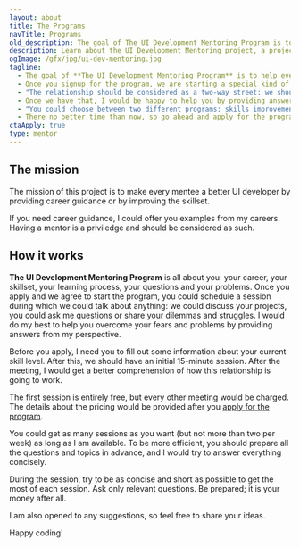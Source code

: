 ```yaml
---
layout: about
title: The Programs
navTitle: Programs
old_description: The goal of The UI Development Mentoring Program is to help everyone become a better UI developer.
description: Learn about the UI Development Mentoring project, a project dedicated to helping individuals grow their skills in UI development.
ogImage: /gfx/jpg/ui-dev-mentoring.jpg
tagline:
  - The goal of **The UI Development Mentoring Program** is to help everyone become a better UI developer.
  - Once you signup for the program, we are starting a special kind of relationship.
  - "The relationship should be considered as a two-way street: we should establish mutual respect and trust."
  - Once we have that, I would be happy to help you by providing answers and examples.
  - "You could choose between two different programs: skills improvement and career guidance."
  - There no better time than now, so go ahead and apply for the program.
ctaApply: true
type: mentor
---
```


## The mission

The mission of this project is to make every mentee a better UI developer by providing career guidance or by improving the skillset.

If you need career guidance, I could offer you examples from my careers. Having a mentor is a priviledge and should be considered as such.

## How it works

**The UI Development Mentoring Program** is all about you: your career, your skillset, your learning process, your questions and your problems. Once you apply and we agree to start the program, you could schedule a session during which we could talk about anything: we could discuss your projects, you could ask me questions or share your dilemmas and struggles. I would do my best to help you overcome your fears and problems by providing answers from my perspective.

Before you apply, I need you to fill out some information about your current skill level. After this, we should have an initial 15-minute session. After the meeting, I would get a better comprehension of how this relationship is going to work.

The first session is entirely free, but every other meeting would be charged. The details about the pricing would be provided after you [apply for the program].

You could get as many sessions as you want (but not more than two per week) as long as I am available. To be more efficient, you should prepare all the questions and topics in advance, and I would try to answer everything concisely.

During the session, try to be as concise and short as possible to get the most of each session. Ask only relevant questions. Be prepared; it is your money after all.

I am also opened to any suggestions, so feel free to share your ideas.

Happy coding!

[apply for the program]: /side-projects/ui-dev-mentoring/apply/
